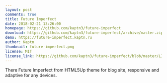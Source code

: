 ```yaml
---
layout: post
comments: true
title: Future Imperfect
date: 2018-02-21 13:26:00
homepage: https://github.com/kaptn3/future-imperfect
download: https://github.com/kaptn3/future-imperfect/archive/master.zip
demo: https://future-imperfect.kaptn.ru
author: Kaptn
thumbnail: future-imperfect.png
license: MIT
license_link: https://github.com/kaptn3/future-imperfect/blob/master/LICENSE
---
```


There Future Imperfect from HTML5Up theme for blog site, responsive and adaptive for any devices.
